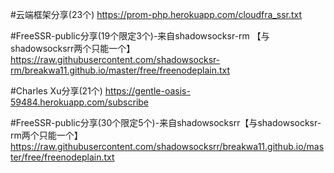 #云端框架分享(23个)
https://prom-php.herokuapp.com/cloudfra_ssr.txt


#FreeSSR-public分享(19个限定3个)-来自shadowsocksr-rm 【与shadowsocksrr两个只能一个】
https://raw.githubusercontent.com/shadowsocksr-rm/breakwa11.github.io/master/free/freenodeplain.txt


#Charles Xu分享(21个)
https://gentle-oasis-59484.herokuapp.com/subscribe


#FreeSSR-public分享(30个限定5个)-来自shadowsocksrr【与shadowsocksr-rm两个只能一个】
https://raw.githubusercontent.com/shadowsocksrr/breakwa11.github.io/master/free/freenodeplain.txt
